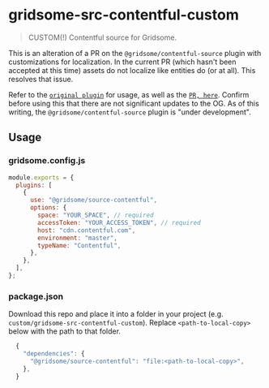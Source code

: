 # gridsome-src-contentful-custom

> CUSTOM(!) Contentful source for Gridsome.

This is an alteration of a PR on the `@gridsome/contentful-source` plugin with customizations for localization. In the current PR (which hasn't been accepted at this time) assets do not localize like entities do (or at all). This resolves that issue.

Refer to the [`original plugin`](https://github.com/gridsome/gridsome/tree/master/packages/source-contentful) for usage, as well as the [`PR, here`](https://github.com/gridsome/gridsome/pull/1341). Confirm before using this that there are not significant updates to the OG. As of this writing, the `@gridsome/contentful-source` plugin is "under development".

## Usage

### gridsome.config.js

```js
module.exports = {
  plugins: [
    {
      use: "@gridsome/source-contentful",
      options: {
        space: "YOUR_SPACE", // required
        accessToken: "YOUR_ACCESS_TOKEN", // required
        host: "cdn.contentful.com",
        environment: "master",
        typeName: "Contentful",
      },
    },
  ],
};
```

### package.json

Download this repo and place it into a folder in your project (e.g. `custom/gridsome-src-contentful-custom`). Replace `<path-to-local-copy>` below with the path to that folder.

```js
  {
    "dependencies": {
      "@gridsome/source-contentful": "file:<path-to-local-copy>",
    },
  }
```
